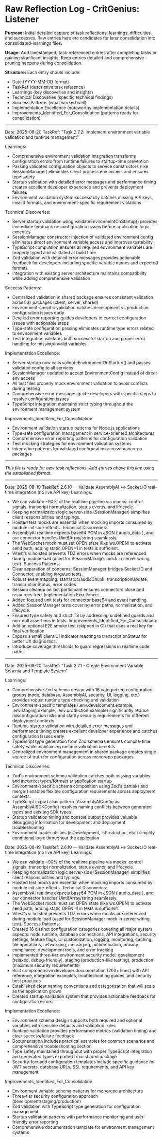 # Raw Reflection Log - CritGenius: Listener

**Purpose:** Initial detailed capture of task reflections, learnings, difficulties, and successes. Raw entries here are candidates for later consolidation into consolidated-learnings files.

**Usage:** Add timestamped, task-referenced entries after completing tasks or gaining significant insights. Keep entries detailed and comprehensive - pruning happens during consolidation.

**Structure:** Each entry should include:
- Date (YYYY-MM-DD format)
- TaskRef (descriptive task reference)
- Learnings (key discoveries and insights)
- Technical Discoveries (specific technical findings)
- Success Patterns (what worked well)
- Implementation Excellence (noteworthy implementation details)
- Improvements_Identified_For_Consolidation (patterns ready for consolidation)

---

Date: 2025-08-20
TaskRef: "Task 2.7.2: Implement environment variable validation and runtime management"

Learnings:
- Comprehensive environment validation integration transforms configuration errors from runtime failures to startup-time prevention
- Passing validated configuration objects to service constructors (like SessionManager) eliminates direct process.env access and ensures type safety
- Startup validation with detailed error messages and performance timing creates excellent developer experience and prevents deployment failures
- Environment validation system successfully catches missing API keys, invalid formats, and environment-specific requirement violations

Technical Discoveries:
- Server startup validation using validateEnvironmentOnStartup() provides immediate feedback on configuration issues before application logic executes
- SessionManager constructor injection of validated environment config eliminates direct environment variable access and improves testability
- TypeScript compilation ensures all required environment variables are properly typed and validated at build time
- Zod validation with detailed error messages provides actionable feedback for developers including specific variable names and expected formats
- Integration with existing server architecture maintains compatibility while adding comprehensive validation

Success Patterns:
- Centralized validation in shared package ensures consistent validation across all packages (client, server, shared)
- Environment-specific validation catches development vs production configuration issues early
- Detailed error reporting guides developers to correct configuration issues with actionable steps
- Type-safe configuration passing eliminates runtime type errors related to environment variables
- Test integration validates both successful startup and proper error handling for missing/invalid variables

Implementation Excellence:
- Server startup now calls validateEnvironmentOnStartup() and passes validated config to all services
- SessionManager updated to accept EnvironmentConfig instead of direct env access
- All test files properly mock environment validation to avoid conflicts during testing
- Comprehensive error messages guide developers with specific steps to resolve configuration issues
- TypeScript integration maintains strict typing throughout the environment management system

Improvements_Identified_For_Consolidation:
- Environment validation startup patterns for Node.js applications
- Type-safe configuration management in service-oriented architectures
- Comprehensive error reporting patterns for configuration validation
- Test mocking strategies for environment validation systems
- Integration patterns for validated configuration across monorepo packages

---

*This file is ready for new task reflections. Add entries above this line using the established format.*

---

Date: 2025-08-19
TaskRef: 2.6.10 — Validate AssemblyAI ↔ Socket.IO real-time integration (no live API key)
Learnings:
- We can validate ~90% of the realtime pipeline via mocks: control signals, transcript normalization, status events, and lifecycle.
- Keeping normalization logic server-side (SessionManager) simplifies client responsibilities and typings.
- Hoisted test mocks are essential when mocking imports consumed by module init side-effects.
Technical Discoveries:
- AssemblyAI realtime expects base64 PCM in JSON { audio_data }, and our connector handles Uint8Array/string seamlessly.
- The WebSocket mock must set OPEN state (like ws.OPEN) to activate send path; adding static OPEN=1 in tests is sufficient.
- Vitest’s vi.hoisted prevents TDZ errors when mocks are referenced during module load (used for SessionManager mock in server wiring test).
Success Patterns:
- Clear separation of concerns: SessionManager bridges Socket.IO and Connector, enabling targeted tests.
- Robust event mapping: start/stop/audioChunk, transcriptionUpdate, transcriptionStatus, error codes.
- Session cleanup on last participant ensures connectors close and resources free.
Implementation Excellence:
- Added focused unit tests for connector base64 and event handling.
- Added SessionManager tests covering error paths, normalization, and lifecycle.
- Ensured type safety and strict TS by addressing undefined guards and non-null assertions in tests.
Improvements_Identified_For_Consolidation:
- Add an optional E2E smoke test (skipped in CI) that uses a real key for final verification.
- Expose a small client UI indicator reacting to transcriptionStatus for better UX diagnostics.
- Introduce coverage thresholds to guard regressions in realtime code paths.

---

Date: 2025-08-20
TaskRef: "Task 2.7.1 - Create Environment Variable Schema and Template System"

Learnings:
- Comprehensive Zod schema design with 16 categorized configuration groups (node, database, AssemblyAI, security, UI, logging, etc.) provides robust runtime type checking and validation
- Environment-specific templates (.env.development.example, .env.staging.example, .env.production.example) significantly reduce misconfiguration risks and clarify security requirements for different deployment contexts
- Runtime startup validation with detailed error messages and performance timing creates excellent developer experience and catches configuration issues early
- TypeScript type generation from Zod schemas ensures compile-time safety while maintaining runtime validation benefits
- Centralized environment management in shared package creates single source of truth for configuration across monorepo packages

Technical Discoveries:
- Zod's environment schema validation catches both missing variables and incorrect types/formats at application startup
- Environment-specific schema composition using Zod's partial() and merge() enables flexible configuration requirements across deployment contexts
- TypeScript export alias pattern (AssemblyAIConfig as AssemblyAISDKConfig) resolves naming conflicts between generated types and existing SDK types
- Startup validation timing and console output provides valuable debugging information for development and deployment troubleshooting
- Environment loader utilities (isDevelopment, isProduction, etc.) simplify conditional logic throughout the application

Date: 2025-08-19
TaskRef: 2.6.10 — Validate AssemblyAI ↔ Socket.IO real-time integration (no live API key)
Learnings:
- We can validate ~90% of the realtime pipeline via mocks: control signals, transcript normalization, status events, and lifecycle.
- Keeping normalization logic server-side (SessionManager) simplifies client responsibilities and typings.
- Hoisted test mocks are essential when mocking imports consumed by module init side-effects.
Technical Discoveries:
- AssemblyAI realtime expects base64 PCM in JSON { audio_data }, and our connector handles Uint8Array/string seamlessly.
- The WebSocket mock must set OPEN state (like ws.OPEN) to activate send path; adding static OPEN=1 in tests is sufficient.
- Vitest’s vi.hoisted prevents TDZ errors when mocks are referenced during module load (used for SessionManager mock in server wiring test).
Success Patterns:
- Created 16 distinct configuration categories covering all major system aspects: node runtime, database connections, API integrations, security settings, feature flags, UI customization, logging, monitoring, caching, file operations, networking, messaging, authentication, privacy compliance, development tools, and error tracking
- Implemented three-tier environment security model: development (relaxed, debug-friendly), staging (production-like testing), production (maximum security requirements)
- Built comprehensive developer documentation (200+ lines) with API reference, integration examples, troubleshooting guides, and security best practices
- Established clear naming conventions and categorization that will scale as the application grows
- Created startup validation system that provides actionable feedback for configuration errors

Implementation Excellence:
- Environment schema design supports both required and optional variables with sensible defaults and validation rules
- Runtime validation provides performance metrics (validation timing) and clear success/failure feedback
- Documentation includes practical examples for common scenarios and comprehensive troubleshooting section
- Type safety maintained throughout with proper TypeScript integration and generated types exported from shared package
- Security-focused configuration templates include specific guidance for JWT secrets, database URLs, SSL requirements, and API key management

Improvements_Identified_For_Consolidation:
- Environment variable schema patterns for monorepo architecture
- Three-tier security configuration approach (development/staging/production)
- Zod validation with TypeScript type generation for configuration management
- Startup validation patterns with performance monitoring and user-friendly error reporting
- Comprehensive documentation template for environment management systems

